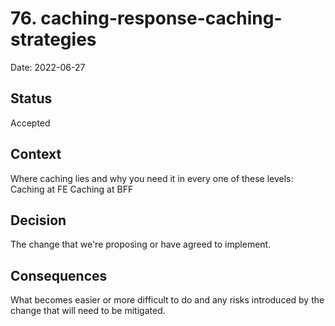 # 76. caching-response-caching-strategies

Date: 2022-06-27

## Status

Accepted

## Context

Where caching lies and why you need it in every one of these levels:
Caching at FE
Caching at BFF



## Decision

The change that we're proposing or have agreed to implement.

## Consequences

What becomes easier or more difficult to do and any risks introduced by the change that will need to be mitigated.
